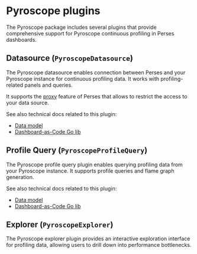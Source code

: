 # Pyroscope plugins

The Pyroscope package includes several plugins that provide comprehensive support for Pyroscope continuous profiling in Perses dashboards.

## Datasource (`PyroscopeDatasource`)

The Pyroscope datasource enables connection between Perses and your Pyroscope instance for continuous profiling data. It works with profiling-related panels and queries.

It supports the [proxy](https://perses.dev/perses/docs/concepts/proxy/) feature of Perses that allows to restrict the access to your data source.

See also technical docs related to this plugin:

- [Data model](./model.md#datasource)
- [Dashboard-as-Code Go lib](./go-sdk/datasource.md)

## Profile Query (`PyroscopeProfileQuery`)

The Pyroscope profile query plugin enables querying profiling data from your Pyroscope instance. It supports profile queries and flame graph generation.

See also technical docs related to this plugin:

- [Data model](./model.md#profile-query)
- [Dashboard-as-Code Go lib](./go-sdk/profile-query.md)

## Explorer (`PyroscopeExplorer`)

The Pyroscope explorer plugin provides an interactive exploration interface for profiling data, allowing users to drill down into performance bottlenecks.